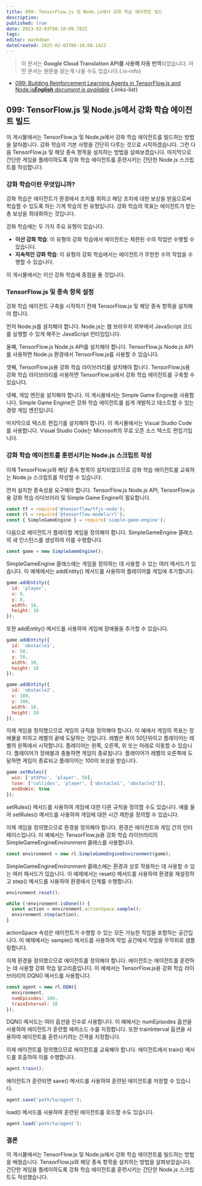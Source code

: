 ```yaml
---
title: 099: TensorFlow.js 및 Node.js에서 강화 학습 에이전트 빌드
description: 
published: true
date: 2023-02-03T06:18:09.782Z
tags: 
editor: markdown
dateCreated: 2023-02-03T06:18:08.142Z
---
```


> 이 문서는 **Google Cloud Translation API를 사용해 자동 번역**되었습니다.
어떤 문서는 원문을 읽는게 나을 수도 있습니다.{.is-info}



- [099: Building Reinforcement Learning Agents in TensorFlow.js and Node.js***English** document is available*](/en/Knowledge-base/TensorFlow-js/Learning/099-building-reinforcement-learning-agents-in-tensorflow-js-and-node-js)
{.links-list}


## 099: TensorFlow.js 및 Node.js에서 강화 학습 에이전트 빌드

이 게시물에서는 TensorFlow.js 및 Node.js에서 강화 학습 에이전트를 빌드하는 방법을 알아봅니다. 강화 학습의 기본 사항을 간단히 다루는 것으로 시작하겠습니다. 그런 다음 TensorFlow.js 및 해당 종속 항목을 설치하는 방법을 살펴보겠습니다. 마지막으로 간단한 게임을 플레이하도록 강화 학습 에이전트를 훈련시키는 간단한 Node.js 스크립트를 작성합니다.

### 강화 학습이란 무엇입니까?

강화 학습은 에이전트가 환경에서 조치를 취하고 해당 조치에 대한 보상을 받음으로써 학습할 수 있도록 하는 기계 학습의 한 유형입니다. 강화 학습의 목표는 에이전트가 받는 총 보상을 최대화하는 것입니다.

강화 학습에는 두 가지 주요 유형이 있습니다.

- **이산 강화 학습**: 이 유형의 강화 학습에서 에이전트는 제한된 수의 작업만 수행할 수 있습니다.
- **지속적인 강화 학습**: 이 유형의 강화 학습에서는 에이전트가 무한한 수의 작업을 수행할 수 있습니다.

이 게시물에서는 이산 강화 학습에 중점을 둘 것입니다.

### TensorFlow.js 및 종속 항목 설정

강화 학습 에이전트 구축을 시작하기 전에 TensorFlow.js 및 해당 종속 항목을 설치해야 합니다.

먼저 Node.js를 설치해야 합니다. Node.js는 웹 브라우저 외부에서 JavaScript 코드를 실행할 수 있게 해주는 JavaScript 런타임입니다.

둘째, TensorFlow.js Node.js API를 설치해야 합니다. TensorFlow.js Node.js API를 사용하면 Node.js 환경에서 TensorFlow.js를 사용할 수 있습니다.

셋째, TensorFlow.js용 강화 학습 라이브러리를 설치해야 합니다. TensorFlow.js용 강화 학습 라이브러리를 사용하면 TensorFlow.js에서 강화 학습 에이전트를 구축할 수 있습니다.

넷째, 게임 엔진을 설치해야 합니다. 이 게시물에서는 Simple Game Engine을 사용합니다. Simple Game Engine은 강화 학습 에이전트를 쉽게 개발하고 테스트할 수 있는 경량 게임 엔진입니다.

마지막으로 텍스트 편집기를 설치해야 합니다. 이 게시물에서는 Visual Studio Code를 사용합니다. Visual Studio Code는 Microsoft의 무료 오픈 소스 텍스트 편집기입니다.

### 강화 학습 에이전트를 훈련시키는 Node.js 스크립트 작성

이제 TensorFlow.js와 해당 종속 항목이 설치되었으므로 강화 학습 에이전트를 교육하는 Node.js 스크립트를 작성할 수 있습니다.

먼저 설치한 종속성을 요구해야 합니다. TensorFlow.js Node.js API, TensorFlow.js용 강화 학습 라이브러리 및 Simple Game Engine이 필요합니다.

```javascript
const tf = require('@tensorflow/tfjs-node');
const rl = require('@tensorflow-models/rl');
const { SimpleGameEngine } = require('simple-game-engine');
```

다음으로 에이전트가 플레이할 게임을 정의해야 합니다. SimpleGameEngine 클래스의 새 인스턴스를 생성하여 이를 수행합니다.

```javascript
const game = new SimpleGameEngine();
```

SimpleGameEngine 클래스에는 게임을 정의하는 데 사용할 수 있는 여러 메서드가 있습니다. 이 예제에서는 addEntity() 메서드를 사용하여 플레이어를 게임에 추가합니다.

```javascript
game.addEntity({
  id: 'player',
  x: 0,
  y: 0,
  width: 10,
  height: 10
});
```

또한 addEntity() 메서드를 사용하여 게임에 장애물을 추가할 수 있습니다.

```javascript
game.addEntity({
  id: 'obstacle1',
  x: 50,
  y: 50,
  width: 10,
  height: 10
});

game.addEntity({
  id: 'obstacle2',
  x: 100,
  y: 100,
  width: 10,
  height: 10
});
```

이제 게임을 정의했으므로 게임의 규칙을 정의해야 합니다. 이 예에서 게임의 목표는 장애물을 피하고 레벨의 끝에 도달하는 것입니다. 레벨은 폭이 50단위이고 플레이어는 레벨의 왼쪽에서 시작합니다. 플레이어는 왼쪽, 오른쪽, 위 또는 아래로 이동할 수 있습니다. 플레이어가 장애물과 충돌하면 게임이 종료됩니다. 플레이어가 레벨의 오른쪽에 도달하면 게임이 종료되고 플레이어는 100의 보상을 받습니다.

```javascript
game.setRules({
  win: ['atXPos', 'player', 50],
  lose: ['collides', 'player', ['obstacle1', 'obstacle2']],
  endOnWin: true
});
```

setRules() 메서드를 사용하여 게임에 대한 다른 규칙을 정의할 수도 있습니다. 예를 들어 setRules() 메서드를 사용하여 게임에 대한 시간 제한을 정의할 수 있습니다.

이제 게임을 정의했으므로 환경을 정의해야 합니다. 환경은 에이전트와 게임 간의 인터페이스입니다. 이 예에서는 TensorFlow.js용 강화 학습 라이브러리의 SimpleGameEngineEnvironment 클래스를 사용합니다.

```javascript
const environment = new rl.SimpleGameEngineEnvironment(game);
```

SimpleGameEngineEnvironment 클래스에는 환경과 상호 작용하는 데 사용할 수 있는 여러 메서드가 있습니다. 이 예제에서는 reset() 메서드를 사용하여 환경을 재설정하고 step() 메서드를 사용하여 환경에서 단계를 수행합니다.

```javascript
environment.reset();

while (!environment.isDone()) {
  const action = environment.actionSpace.sample();
  environment.step(action);
}
```

actionSpace 속성은 에이전트가 수행할 수 있는 모든 가능한 작업을 포함하는 공간입니다. 이 예제에서는 sample() 메서드를 사용하여 작업 공간에서 작업을 무작위로 샘플링합니다.

이제 환경을 정의했으므로 에이전트를 정의해야 합니다. 에이전트는 에이전트를 훈련하는 데 사용할 강화 학습 알고리즘입니다. 이 예에서는 TensorFlow.js용 강화 학습 라이브러리의 DQN() 메서드를 사용합니다.

```javascript
const agent = new rl.DQN({
  environment,
  numEpisodes: 100,
  trainInterval: 10
});
```

DQN() 메서드는 여러 옵션을 인수로 사용합니다. 이 예에서는 numEpisodes 옵션을 사용하여 에이전트가 훈련할 에피소드 수를 지정합니다. 또한 trainInterval 옵션을 사용하여 에이전트를 훈련시키려는 간격을 지정합니다.

이제 에이전트를 정의했으므로 에이전트를 교육해야 합니다. 에이전트에서 train() 메서드를 호출하여 이를 수행합니다.

```javascript
agent.train();
```

에이전트가 훈련되면 save() 메서드를 사용하여 훈련된 에이전트를 저장할 수 있습니다.

```javascript
agent.save('path/to/agent');
```

load() 메서드를 사용하여 훈련된 에이전트를 로드할 수도 있습니다.

```javascript
agent.load('path/to/agent');
```

### 결론

이 게시물에서는 TensorFlow.js 및 Node.js에서 강화 학습 에이전트를 빌드하는 방법을 배웠습니다. TensorFlow.js와 해당 종속 항목을 설치하는 방법을 살펴보았습니다. 간단한 게임을 플레이하도록 강화 학습 에이전트를 훈련시키는 간단한 Node.js 스크립트도 작성했습니다.
